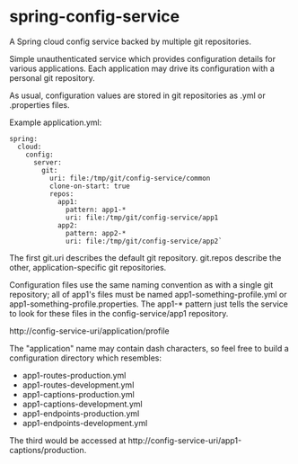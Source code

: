 # spring-config-service
A Spring cloud config service backed by multiple git repositories.

Simple unauthenticated service which provides configuration details for various applications. Each application may drive its  configuration with a personal git repository.

As usual, configuration values are stored in git repositories as .yml or .properties files.

Example application.yml:
```
spring:
  cloud:
    config:
      server:
        git:
          uri: file:/tmp/git/config-service/common
          clone-on-start: true
          repos:
            app1:
              pattern: app1-*
              uri: file:/tmp/git/config-service/app1
            app2:
              pattern: app2-*
              uri: file:/tmp/git/config-service/app2`
```

The first git.uri describes the default git repository. git.repos describe the other, application-specific git repositories.

Configuration files use the same naming convention as with a single git repository; all of app1's files must be named app1-something-profile.yml or app1-something-profile.properties. The app1-* pattern just tells the service to look for these files in the config-service/app1 repository.

http://config-service-uri/application/profile

The "application" name may contain dash characters, so feel free to build a configuration directory which resembles:
- app1-routes-production.yml
- app1-routes-development.yml
- app1-captions-production.yml
- app1-captions-development.yml
- app1-endpoints-production.yml
- app1-endpoints-development.yml

The third would be accessed at http://config-service-uri/app1-captions/production.
